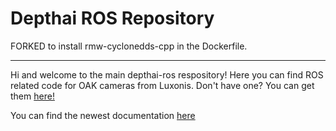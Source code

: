 # Depthai ROS Repository

FORKED to install rmw-cyclonedds-cpp in the Dockerfile.

---
Hi and welcome to the main depthai-ros respository! Here you can find ROS related code for OAK cameras from Luxonis. Don't have one? You can get them [here!](https://shop.luxonis.com/)

You can find the newest documentation [here](https://docs.luxonis.com/software/ros/depthai-ros/)
